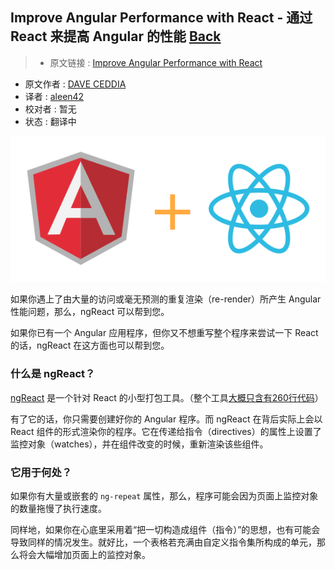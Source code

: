 ## Improve Angular Performance with React - 通过 React 来提高 Angular 的性能 [**Back**](./../translation.md)

> * 原文链接 : [Improve Angular Performance with React](https://daveceddia.com/improve-angular-performance-with-react/?utm_campaign=0712ngreact)
* 原文作者 : [DAVE CEDDIA](https://daveceddia.com/timeline-for-learning-react/)
* 译者 : [aleen42](https://github.com/aleen42) 
* 校对者 : 暂无
* 状态 : 翻译中

![](./angular_plus_react.png)

如果你遇上了由大量的访问或毫无预测的重复渲染（re-render）所产生 Angular 性能问题，那么，ngReact 可以帮到您。

如果你已有一个 Angular 应用程序，但你又不想重写整个程序来尝试一下 React 的话，ngReact 在这方面也可以帮到您。

### 什么是 ngReact？

[ngReact](https://github.com/ngReact/ngReact) 是一个针对 React 的小型打包工具。（整个工具[大概只含有260行代码](https://github.com/ngReact/ngReact/blob/master/ngReact.js)）

有了它的话，你只需要创建好你的 Angular 程序。而 ngReact 在背后实际上会以 React 组件的形式渲染你的程序。它在传递给指令（directives）的属性上设置了监控对象（watches），并在组件改变的时候，重新渲染该些组件。

### 它用于何处？

如果你有大量或嵌套的 `ng-repeat` 属性，那么，程序可能会因为页面上监控对象的数量拖慢了执行速度。

同样地，如果你在心底里采用着“把一切构造成组件（指令）”的思想，也有可能会导致同样的情况发生。就好比，一个表格若充满由自定义指令集所构成的单元，那么将会大幅增加页面上的监控对象。